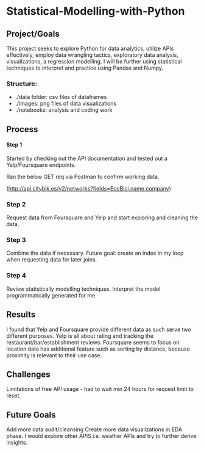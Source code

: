 # Statistical-Modelling-with-Python

## Project/Goals
This project seeks to explore Python for data analytics, utilize APIs effectively, employ data wrangling tactics, exploratory data analysis, visualizations, a regression modelling. I will be further using statistical techniques to interpret and practice using Pandas and Numpy.

### Structure:

- ./data folder: csv files of dataframes
- ./images: png files of data visualizations
- ./notebooks: analysis and coding work

## Process
#### Step 1
Started by checking out the API documentation and tested out a Yelp/Foursquare endpoints.

Ran the below GET req via Postman to confirm working data.

(http://api.citybik.es/v2/networks?fields=EcoBici,name,company)

### Step 2
Request data from Foursquare and Yelp and start exploring and cleaning the data.

### Step 3
Combine the data if necessary. Future goal: create an index in my loop when requesting data for later joins.

### Step 4
Review statistically modelling techniques.
Interpret the model programmatically generated for me.


## Results
I found that Yelp and Foursquare provide different data as such serve two different purposes. Yelp is all about rating and tracking the restaurant/bar/establishment reviews.
Foursquare seems to focus on location data has additional feature such as sorting by distance, because proximity is relevant to their use case.

## Challenges 

Limitations of free API usage - had to wait min 24 hours for request limit to reset.


## Future Goals
Add more data audit/cleansing
Create more data visualizations in EDA phase.
I would explore other APIS i.e. weather APIs and try to further derive insights.

